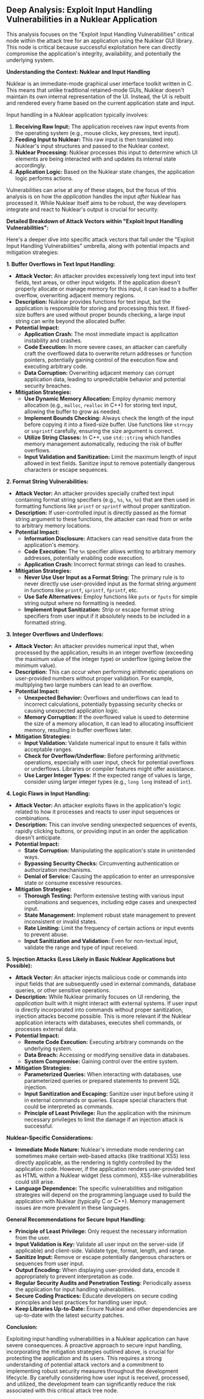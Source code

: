 ## Deep Analysis: Exploit Input Handling Vulnerabilities in a Nuklear Application

This analysis focuses on the "Exploit Input Handling Vulnerabilities" critical node within the attack tree for an application using the Nuklear GUI library. This node is critical because successful exploitation here can directly compromise the application's integrity, availability, and potentially the underlying system.

**Understanding the Context: Nuklear and Input Handling**

Nuklear is an immediate-mode graphical user interface toolkit written in C. This means that unlike traditional retained-mode GUIs, Nuklear doesn't maintain its own internal representation of the UI. Instead, the UI is rebuilt and rendered every frame based on the current application state and input.

Input handling in a Nuklear application typically involves:

1. **Receiving Raw Input:** The application receives raw input events from the operating system (e.g., mouse clicks, key presses, text input).
2. **Feeding Input to Nuklear:** This raw input is then translated into Nuklear's input structures and passed to the Nuklear context.
3. **Nuklear Processing:** Nuklear processes this input to determine which UI elements are being interacted with and updates its internal state accordingly.
4. **Application Logic:** Based on the Nuklear state changes, the application logic performs actions.

Vulnerabilities can arise at any of these stages, but the focus of this analysis is on how the *application* handles the input *after* Nuklear has processed it. While Nuklear itself aims to be robust, the way developers integrate and react to Nuklear's output is crucial for security.

**Detailed Breakdown of Attack Vectors within "Exploit Input Handling Vulnerabilities":**

Here's a deeper dive into specific attack vectors that fall under the "Exploit Input Handling Vulnerabilities" umbrella, along with potential impacts and mitigation strategies:

**1. Buffer Overflows in Text Input Handling:**

* **Attack Vector:**  An attacker provides excessively long text input into text fields, text areas, or other input widgets. If the application doesn't properly allocate or manage memory for this input, it can lead to a buffer overflow, overwriting adjacent memory regions.
* **Description:**  Nuklear provides functions for text input, but the application is responsible for storing and processing this text. If fixed-size buffers are used without proper bounds checking, a large input string can write beyond the allocated buffer.
* **Potential Impact:**
    * **Application Crash:** The most immediate impact is application instability and crashes.
    * **Code Execution:** In more severe cases, an attacker can carefully craft the overflowed data to overwrite return addresses or function pointers, potentially gaining control of the execution flow and executing arbitrary code.
    * **Data Corruption:** Overwriting adjacent memory can corrupt application data, leading to unpredictable behavior and potential security breaches.
* **Mitigation Strategies:**
    * **Use Dynamic Memory Allocation:** Employ dynamic memory allocation (e.g., `malloc`, `realloc` in C++) for storing text input, allowing the buffer to grow as needed.
    * **Implement Bounds Checking:**  Always check the length of the input before copying it into a fixed-size buffer. Use functions like `strncpy` or `snprintf` carefully, ensuring the size argument is correct.
    * **Utilize String Classes:** In C++, use `std::string` which handles memory management automatically, reducing the risk of buffer overflows.
    * **Input Validation and Sanitization:** Limit the maximum length of input allowed in text fields. Sanitize input to remove potentially dangerous characters or escape sequences.

**2. Format String Vulnerabilities:**

* **Attack Vector:** An attacker provides specially crafted text input containing format string specifiers (e.g., `%s`, `%x`, `%n`) that are then used in formatting functions like `printf` or `sprintf` without proper sanitization.
* **Description:** If user-controlled input is directly passed as the format string argument to these functions, the attacker can read from or write to arbitrary memory locations.
* **Potential Impact:**
    * **Information Disclosure:** Attackers can read sensitive data from the application's memory.
    * **Code Execution:**  The `%n` specifier allows writing to arbitrary memory addresses, potentially enabling code execution.
    * **Application Crash:** Incorrect format strings can lead to crashes.
* **Mitigation Strategies:**
    * **Never Use User Input as a Format String:**  The primary rule is to never directly use user-provided input as the format string argument in functions like `printf`, `sprintf`, `fprintf`, etc.
    * **Use Safe Alternatives:** Employ functions like `puts` or `fputs` for simple string output where no formatting is needed.
    * **Implement Input Sanitization:**  Strip or escape format string specifiers from user input if it absolutely needs to be included in a formatted string.

**3. Integer Overflows and Underflows:**

* **Attack Vector:**  An attacker provides numerical input that, when processed by the application, results in an integer overflow (exceeding the maximum value of the integer type) or underflow (going below the minimum value).
* **Description:**  This can occur when performing arithmetic operations on user-provided numbers without proper validation. For example, multiplying two large numbers can lead to an overflow.
* **Potential Impact:**
    * **Unexpected Behavior:**  Overflows and underflows can lead to incorrect calculations, potentially bypassing security checks or causing unexpected application logic.
    * **Memory Corruption:**  If the overflowed value is used to determine the size of a memory allocation, it can lead to allocating insufficient memory, resulting in buffer overflows later.
* **Mitigation Strategies:**
    * **Input Validation:**  Validate numerical input to ensure it falls within acceptable ranges.
    * **Check for Overflow/Underflow:**  Before performing arithmetic operations, especially with user input, check for potential overflows or underflows. Libraries or compiler features might offer assistance.
    * **Use Larger Integer Types:** If the expected range of values is large, consider using larger integer types (e.g., `long long` instead of `int`).

**4. Logic Flaws in Input Handling:**

* **Attack Vector:** An attacker exploits flaws in the application's logic related to how it processes and reacts to user input sequences or combinations.
* **Description:** This can involve sending unexpected sequences of events, rapidly clicking buttons, or providing input in an order the application doesn't anticipate.
* **Potential Impact:**
    * **State Corruption:**  Manipulating the application's state in unintended ways.
    * **Bypassing Security Checks:**  Circumventing authentication or authorization mechanisms.
    * **Denial of Service:**  Causing the application to enter an unresponsive state or consume excessive resources.
* **Mitigation Strategies:**
    * **Thorough Testing:**  Perform extensive testing with various input combinations and sequences, including edge cases and unexpected input.
    * **State Management:**  Implement robust state management to prevent inconsistent or invalid states.
    * **Rate Limiting:**  Limit the frequency of certain actions or input events to prevent abuse.
    * **Input Sanitization and Validation:** Even for non-textual input, validate the range and type of input received.

**5. Injection Attacks (Less Likely in Basic Nuklear Applications but Possible):**

* **Attack Vector:** An attacker injects malicious code or commands into input fields that are subsequently used in external commands, database queries, or other sensitive operations.
* **Description:** While Nuklear primarily focuses on UI rendering, the *application* built with it might interact with external systems. If user input is directly incorporated into commands without proper sanitization, injection attacks become possible. This is more relevant if the Nuklear application interacts with databases, executes shell commands, or processes external data.
* **Potential Impact:**
    * **Remote Code Execution:**  Executing arbitrary commands on the underlying system.
    * **Data Breach:**  Accessing or modifying sensitive data in databases.
    * **System Compromise:**  Gaining control over the entire system.
* **Mitigation Strategies:**
    * **Parameterized Queries:** When interacting with databases, use parameterized queries or prepared statements to prevent SQL injection.
    * **Input Sanitization and Escaping:**  Sanitize user input before using it in external commands or queries. Escape special characters that could be interpreted as commands.
    * **Principle of Least Privilege:** Run the application with the minimum necessary privileges to limit the damage if an injection attack is successful.

**Nuklear-Specific Considerations:**

* **Immediate Mode Nature:**  Nuklear's immediate mode rendering can sometimes make certain web-based attacks (like traditional XSS) less directly applicable, as the rendering is tightly controlled by the application code. However, if the application renders user-provided text as HTML within a Nuklear widget (less common), XSS-like vulnerabilities could still arise.
* **Language Dependence:** The specific vulnerabilities and mitigation strategies will depend on the programming language used to build the application with Nuklear (typically C or C++). Memory management issues are more prevalent in these languages.

**General Recommendations for Secure Input Handling:**

* **Principle of Least Privilege:** Only request the necessary information from the user.
* **Input Validation is Key:**  Validate all user input on the server-side (if applicable) and client-side. Validate type, format, length, and range.
* **Sanitize Input:**  Remove or escape potentially dangerous characters or sequences from user input.
* **Output Encoding:** When displaying user-provided data, encode it appropriately to prevent interpretation as code.
* **Regular Security Audits and Penetration Testing:**  Periodically assess the application for input handling vulnerabilities.
* **Secure Coding Practices:**  Educate developers on secure coding principles and best practices for handling user input.
* **Keep Libraries Up-to-Date:** Ensure Nuklear and other dependencies are up-to-date with the latest security patches.

**Conclusion:**

Exploiting input handling vulnerabilities in a Nuklear application can have severe consequences. A proactive approach to secure input handling, incorporating the mitigation strategies outlined above, is crucial for protecting the application and its users. This requires a strong understanding of potential attack vectors and a commitment to implementing robust security measures throughout the development lifecycle. By carefully considering how user input is received, processed, and utilized, the development team can significantly reduce the risk associated with this critical attack tree node.
